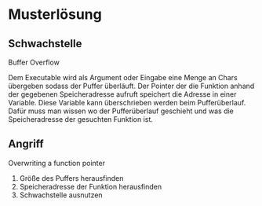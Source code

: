 # Musterlösung

## Schwachstelle
Buffer Overflow

Dem Executable wird als Argument oder Eingabe eine Menge an Chars übergeben sodass der Puffer überläuft.
Der Pointer der die Funktion anhand der gegebenen Speicheradresse aufruft speichert die Adresse in einer Variable. Diese Variable kann überschrieben werden beim Pufferüberlauf.
Dafür muss man wissen wo der Pufferüberlauf geschieht und was die Speicheradresse der gesuchten Funktion ist.

## Angriff
Overwriting a function pointer

1. Größe des Puffers herausfinden
2. Speicheradresse der Funktion herausfinden
3. Schwachstelle ausnutzen
